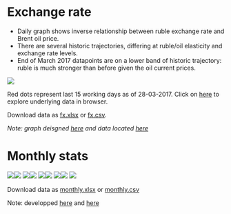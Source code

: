Exchange rate
=============
- Daily graph shows inverse relationship between ruble exchange rate and Brent oil price.
- There are several historic trajectories, differing at ruble/oil elasticity and exchange rate levels.
- End of March 2017 datapoints are on a lower band of historic trajectory: ruble is much stronger than before
  given the oil current prices.
  
![](images/rub_oil.png)

Red dots represent last 15 working days as of 28-03-2017. Click on [here](http://datachart.cc/scatter) to explore underlying data in browser.

Download data as [fx.xlsx](data/fx.xlsx) or [fx.csv](data/fx.csv).

*Note: graph deisgned [here](https://github.com/epogrebnyak/viz_demo) 
and data located [here](https://github.com/epogrebnyak/data-fx-oil)*


Monthly stats
=============

![](images/m_GDP.png)![](images/m_CPI.png)
![](images/m_GOV.png)![](images/m_GOV2.png)
![](images/m_FX.png)![](images/m_BOP.png)
![](images/m_REAL.png)![](images/m_REAL2.png)
![](images/m_CREDIT.png)

Download data as [monthly.xlsx](data/monthly.xlsx) or [monthly.csv](data/monthly.csv)

Note: developped [here](https://github.com/epogrebnyak/data-lab) and [here](https://github.com/epogrebnyak/data-rosstat-kep)


